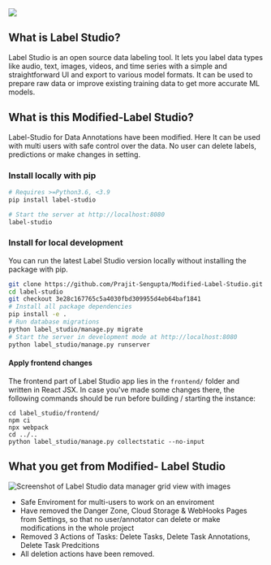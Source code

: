 <img src="https://raw.githubusercontent.com/heartexlabs/label-studio/master/images/ls_github_header.png"/>


## What is Label Studio?

Label Studio is an open source data labeling tool. It lets you label data types like audio, text, images, videos, and time series with a simple and straightforward UI and export to various model formats. It can be used to prepare raw data or improve existing training data to get more accurate ML models.

## What is this Modified-Label Studio?

Label-Studio for Data Annotations have been modified. Here It can be used with multi users with safe control over the data. No user can delete labels, predictions or make changes in setting.


### Install locally with pip

```bash
# Requires >=Python3.6, <3.9
pip install label-studio

# Start the server at http://localhost:8080
label-studio
```

### Install for local development

You can run the latest Label Studio version locally without installing the package with pip. 

```bash
git clone https://github.com/Prajit-Sengupta/Modified-Label-Studio.git
cd label-studio
git checkout 3e28c167765c5a4030fbd309955d4eb64baf1841
# Install all package dependencies
pip install -e .
# Run database migrations
python label_studio/manage.py migrate
# Start the server in development mode at http://localhost:8080
python label_studio/manage.py runserver
```

#### Apply frontend changes

The frontend part of Label Studio app lies in the `frontend/` folder and written in React JSX. In case you've made some changes there, the following commands should be run before building / starting the instance:

```
cd label_studio/frontend/
npm ci
npx webpack
cd ../..
python label_studio/manage.py collectstatic --no-input
```


## What you get from Modified- Label Studio

![Screenshot of Label Studio data manager grid view with images](https://raw.githubusercontent.com/heartexlabs/label-studio/master/images/labelstudio-ui.gif)

- Safe Enviroment for multi-users to work on an enviroment
- Have removed the Danger Zone, Cloud Storage & WebHooks Pages from Settings, so that no user/annotator can delete or make modifications in the whole project
- Removed 3 Actions of Tasks: Delete Tasks, Delete Task Annotations, Delete Task Predcitions
- All deletion actions have been removed.
